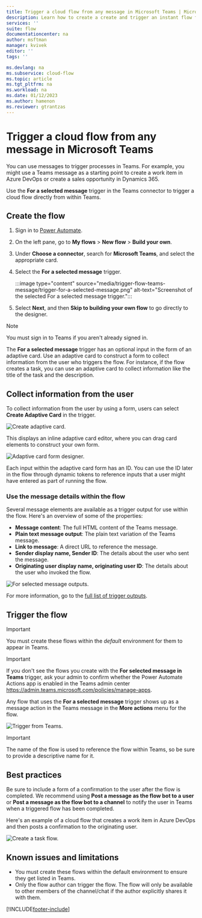 ```yaml
---
title: Trigger a cloud flow from any message in Microsoft Teams | Microsoft Docs
description: Learn how to create a create and trigger an instant flow from any message in Microsoft Teams
services: ''
suite: flow
documentationcenter: na
author: msftman
manager: kvivek
editor: ''
tags: ''

ms.devlang: na
ms.subservice: cloud-flow
ms.topic: article
ms.tgt_pltfrm: na
ms.workload: na
ms.date: 01/12/2023
ms.author: hamenon
ms.reviewer: gtrantzas
---
```


# Trigger a cloud flow from any message in Microsoft Teams

You can use messages to trigger processes in Teams. For example, you might use a Teams message as a starting point to create a work item in Azure DevOps or create a sales opportunity in Dynamics 365.

Use the **For a selected message** trigger in the Teams connector to trigger a cloud flow directly from within Teams.

## Create the flow

1. Sign in to [Power Automate](https://flow.microsoft.com).

1. On the left pane, go to **My flows** > **New flow** > **Build your own**.

1. Under **Choose a connector**, search for **Microsoft Teams**, and select the appropriate card.

1. Select the **For a selected message** trigger.

    :::image type="content" source="media/trigger-flow-teams-message/trigger-for-a-selected-message.png" alt-text="Screenshot of the selected For a selected message trigger.":::

1. Select **Next**, and then **Skip to building your own flow** to go directly to the designer.

>[!NOTE]
>You must sign in to Teams if you aren't already signed in.

The **For a selected message** trigger has an optional input in the form of an adaptive card. Use an adaptive card to construct a form to collect information from the user who triggers the flow. For instance, if the flow creates a task, you can use an adaptive card to collect information like the title of the task and the description.

## Collect information from the user

To collect information from the user by using a form, users can select **Create Adaptive Card** in the trigger.

![Create adaptive card.](media/trigger-flow-teams-message/create-adaptive-card.png)

This displays an inline adaptive card editor, where you can drag card elements to construct your own form.

![Adaptive card form designer.](media/trigger-flow-teams-message/ac-card-designer.png)

Each input within the adaptive card form has an ID. You can use the ID later in the flow through dynamic tokens to reference inputs that a user might have entered as part of running the flow.

### Use the message details within the flow

Several message elements are available as a trigger output for use within the flow. Here's an overview of some of the properties:

* **Message content**: The full HTML content of the Teams message.
* **Plain text message output**: The plain text variation of the Teams message.
* **Link to message**: A direct URL to reference the message.
* **Sender display name, Sender ID**: The details about the user who sent the message.
* **Originating user display name, originating user ID**: The details about the user who invoked the flow.

![For selected message outputs.](media/trigger-flow-teams-message/dynamic-outputs.png)

For more information, go to the [full list of trigger outputs](/connectors/teams/).

## Trigger the flow

>[!IMPORTANT]
>You must create these flows within the *default* environment for them to appear in Teams.

>[!IMPORTANT]
>If you don't see the flows you create with the **For selected message in Teams** trigger, ask your admin to confirm whether the Power Automate Actions app is enabled in the Teams admin center https://admin.teams.microsoft.com/policies/manage-apps. 

Any flow that uses the **For a selected message** trigger shows up as a message action in the Teams message in the **More actions** menu for the flow.<!--note from editor: I assume Joni Sherman, Isaiah Langer, and Megan Bowen are names from sample data?-->

![Trigger from Teams.](media/trigger-flow-teams-message/more-actions-menu.png)

>[!IMPORTANT]
>The name of the flow is used to reference the flow within Teams, so be sure to provide a descriptive name for it.

## Best practices

Be sure to include a form of a confirmation to the user after the flow is completed. We recommend using **Post a message as the flow bot to a user** or **Post a message as the flow bot to a channel** to notify the user in Teams when a triggered flow has been completed.

Here's an example of a cloud flow that creates a work item in Azure DevOps and then posts a confirmation to the originating user.<!--note from editor: This image needs more detailed alt text to describe what's going on. It probably will take more than 150 characters, so this might be a good place to use the new image extension.-->

![Create a task flow.](media/trigger-flow-teams-message/complete-flow.png)

## Known issues and limitations

* You must create these flows within the default environment to ensure they get listed in Teams.
* Only the flow author can trigger the flow. The flow will only be available to other members of the channel/chat if the author explicitly shares it with them.


[!INCLUDE[footer-include](includes/footer-banner.md)]
